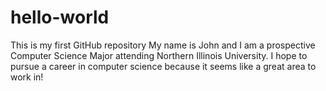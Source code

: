 # hello-world
This is my first GitHub repository
My name is John and I am a prospective Computer Science Major attending Northern Illinois University. I hope to pursue a career in computer science because it seems like a great area to work in!
